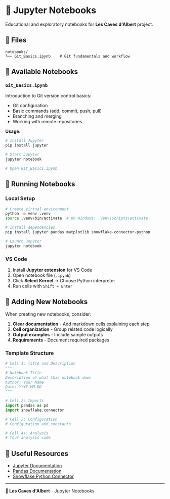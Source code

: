 # 📓 Jupyter Notebooks

Educational and exploratory notebooks for **Les Caves d'Albert** project.

## 📁 Files

```
notebooks/
└── Git_Basics.ipynb    # Git fundamentals and workflow
```

## 📖 Available Notebooks

### `Git_Basics.ipynb`
Introduction to Git version control basics:
- Git configuration
- Basic commands (add, commit, push, pull)
- Branching and merging
- Working with remote repositories

**Usage:**
```bash
# Install Jupyter
pip install jupyter

# Start Jupyter
jupyter notebook

# Open Git_Basics.ipynb
```

## 🚀 Running Notebooks

### Local Setup

```bash
# Create virtual environment
python -m venv .venv
source .venv/bin/activate  # On Windows: .venv\Scripts\activate

# Install dependencies
pip install jupyter pandas matplotlib snowflake-connector-python

# Launch Jupyter
jupyter notebook
```

### VS Code

1. Install **Jupyter extension** for VS Code
2. Open notebook file (`.ipynb`)
3. Click **Select Kernel** → Choose Python interpreter
4. Run cells with `Shift + Enter`

## 📝 Adding New Notebooks

When creating new notebooks, consider:

1. **Clear documentation** - Add markdown cells explaining each step
2. **Cell organization** - Group related code logically
3. **Output examples** - Include sample outputs
4. **Requirements** - Document required packages

### Template Structure

```python
# Cell 1: Title and Description
"""
# Notebook Title
Description of what this notebook does
Author: Your Name
Date: YYYY-MM-DD
"""

# Cell 2: Imports
import pandas as pd
import snowflake.connector

# Cell 3: Configuration
# Configuration and constants

# Cell 4+: Analysis
# Your analysis code
```

## 🔗 Useful Resources

- [Jupyter Documentation](https://jupyter.org/documentation)
- [Pandas Documentation](https://pandas.pydata.org/docs/)
- [Snowflake Python Connector](https://docs.snowflake.com/en/user-guide/python-connector)

---

**🍷 Les Caves d'Albert** - Jupyter Notebooks
